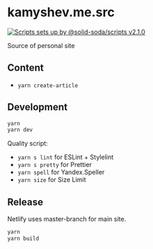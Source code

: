 # kamyshev.me.src

[![Scripts sets up by @solid-soda/scripts v2.1.0](https://img.shields.io/static/v1?label=@solid-soda/scripts&message=2.1.0&color=75ddf4)](https://github.com/solid-soda/scripts)

Source of personal site

## Content

- `yarn create-article`

## Development

```sh
yarn
yarn dev
```

Quality script:

- `yarn s lint` for ESLint + Stylelint
- `yarn s pretty` for Prettier
- `yarn spell` for Yandex.Speller
- `yarn size` for Size Limit

## Release

Netlify uses master-branch for main site.

```sh
yarn
yarn build
```
